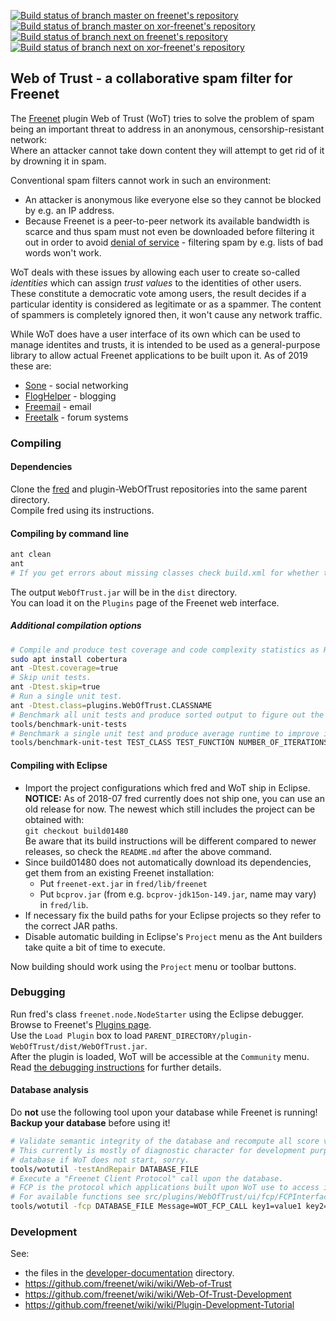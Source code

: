 [![Build status of branch master on freenet's repository](https://travis-ci.org/freenet/plugin-WebOfTrust.svg?branch=master "Build status of branch master on freenet's repository")](https://travis-ci.org/freenet/plugin-WebOfTrust/builds)
[![Build status of branch master on xor-freenet's repository](https://travis-ci.org/xor-freenet/plugin-WebOfTrust.svg?branch=master "Build status of branch master on xor-freenet's repository")](https://travis-ci.org/xor-freenet/plugin-WebOfTrust/builds)
[![Build status of branch next on freenet's repository](https://travis-ci.org/freenet/plugin-WebOfTrust.svg?branch=next "Build status of branch next on freenet's repository")](https://travis-ci.org/freenet/plugin-WebOfTrust/builds)
[![Build status of branch next on xor-freenet's repository](https://travis-ci.org/xor-freenet/plugin-WebOfTrust.svg?branch=next "Build status of branch next on xor-freenet's repository")](https://travis-ci.org/xor-freenet/plugin-WebOfTrust/builds)

## Web of Trust - a collaborative spam filter for Freenet

The [Freenet](https://freenetproject.org) plugin Web of Trust (WoT) tries to solve the problem of
spam being an important threat to address in an anonymous, censorship-resistant network:  
Where an attacker cannot take down content they will attempt to get rid of it by drowning it in
spam.

Conventional spam filters cannot work in such an environment:
- An attacker is anonymous like everyone else so they cannot be blocked by e.g. an IP address.
- Because Freenet is a peer-to-peer network its available bandwidth is scarce and thus spam must
  not even be downloaded before filtering it out in order to avoid
  [denial of service](https://en.wikipedia.org/wiki/Denial-of-service_attack) - filtering spam by
  e.g. lists of bad words won't work.

WoT deals with these issues by allowing each user to create so-called _identities_ which can assign
_trust values_ to the identities of other users.  
These constitute a democratic vote among users, the result decides if a particular identity is
considered as legitimate or as a spammer. The content of spammers is completely ignored then, it
won't cause any network traffic.

While WoT does have a user interface of its own which can be used to manage identites and trusts,
it is intended to be used as a general-purpose library to allow actual Freenet applications to
be built upon it. As of 2019 these are:
- [Sone](https://github.com/Bombe/Sone) - social networking
- [FlogHelper](https://github.com/freenet/plugin-FlogHelper) - blogging
- [Freemail](https://github.com/freenet/plugin-Freemail) - email
- [Freetalk](https://github.com/freenet/plugin-Freetalk) - forum systems

### Compiling

#### Dependencies

Clone the [fred](https://github.com/freenet/fred) and plugin-WebOfTrust repositories into the same
parent directory.  
Compile fred using its instructions.

#### Compiling by command line

```bash
ant clean
ant
# If you get errors about missing classes check build.xml for whether the JAR locations are correct.
```

The output `WebOfTrust.jar` will be in the `dist` directory.  
You can load it on the `Plugins` page of the Freenet web interface.  

##### Additional compilation options

```bash
# Compile and produce test coverage and code complexity statistics as HTML to test-coverage/
sudo apt install cobertura
ant -Dtest.coverage=true
# Skip unit tests.
ant -Dtest.skip=true
# Run a single unit test.
ant -Dtest.class=plugins.WebOfTrust.CLASSNAME
# Benchmark all unit tests and produce sorted output to figure out the slowest ones
tools/benchmark-unit-tests
# Benchmark a single unit test and produce average runtime to improve it
tools/benchmark-unit-test TEST_CLASS TEST_FUNCTION NUMBER_OF_ITERATIONS
```

#### Compiling with Eclipse

* Import the project configurations which fred and WoT ship in Eclipse.  
  **NOTICE:** As of 2018-07 fred currently does not ship one, you can use an old release for now.
  The newest which still includes the project can be obtained with:  
  	`git checkout build01480`  
  Be aware that its build instructions will be different compared to newer releases, so check the
  `README.md` after the above command.
* Since build01480 does not automatically download its dependencies, get them from an existing
  Freenet installation:
  * Put `freenet-ext.jar` in `fred/lib/freenet`
  * Put `bcprov.jar` (from e.g. `bcprov-jdk15on-149.jar`, name may vary) in `fred/lib`.
* If necessary fix the build paths for your Eclipse projects so they refer to the correct JAR paths.
* Disable automatic building in Eclipse's `Project` menu as the Ant builders take quite a bit of time to execute.

Now building should work using the `Project` menu or toolbar buttons.

### Debugging

Run fred's class `freenet.node.NodeStarter` using the Eclipse debugger.  
Browse to Freenet's [Plugins page](http://127.0.0.1:8888/plugins/).  
Use the `Load Plugin` box to load `PARENT_DIRECTORY/plugin-WebOfTrust/dist/WebOfTrust.jar`.  
After the plugin is loaded, WoT will be accessible at the `Community` menu.  
Read [the debugging instructions](developer-documentation/Debugging.txt) for further details.

#### Database analysis

Do **not** use the following tool upon your database while Freenet is running!  
**Backup your database** before using it!

```bash
# Validate semantic integrity of the database and recompute all score values (= "computed trust" in the UI).
# This currently is mostly of diagnostic character for development purposes, it is unlikely to fix your
# database if WoT does not start, sorry.
tools/wotutil -testAndRepair DATABASE_FILE
# Execute a "Freenet Client Protocol" call upon the database.
# FCP is the protocol which applications built upon WoT use to access its API.
# For available functions see src/plugins/WebOfTrust/ui/fcp/FCPInterface.java
tools/wotutil -fcp DATABASE_FILE Message=WOT_FCP_CALL key1=value1 key2=value2 ...
```

### Development

See:
- the files in the [developer-documentation](developer-documentation) directory.
- https://github.com/freenet/wiki/wiki/Web-of-Trust
- https://github.com/freenet/wiki/wiki/Web-Of-Trust-Development
- https://github.com/freenet/wiki/wiki/Plugin-Development-Tutorial
